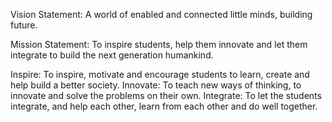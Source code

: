 Vision Statement: A world of enabled and connected little minds, building future.

Mission Statement: To inspire students, help them innovate and let them integrate to build the next generation humankind.

Inspire: To inspire, motivate and encourage students to learn, create and help build a better society. Innovate: To teach new ways of thinking, to innovate and solve the problems on their own. Integrate: To let the students integrate, and help each other, learn from each other and do well together.
